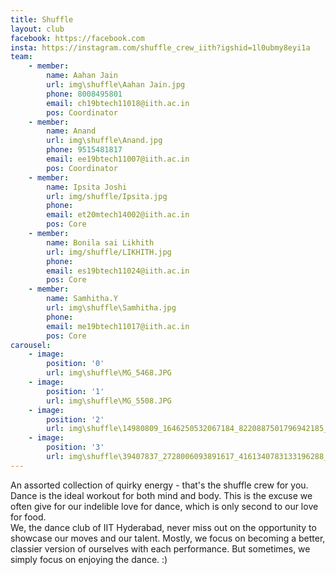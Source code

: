 ```yaml
---
title: Shuffle
layout: club
facebook: https://facebook.com
insta: https://instagram.com/shuffle_crew_iith?igshid=1l0ubmy8eyi1a
team:
    - member:
        name: Aahan Jain
        url: img\shuffle\Aahan Jain.jpg
        phone: 8008495801
        email: ch19btech11018@iith.ac.in
        pos: Coordinator
    - member:
        name: Anand
        url: img\shuffle\Anand.jpg
        phone: 9515481817
        email: ee19btech11007@iith.ac.in
        pos: Coordinator
    - member:
        name: Ipsita Joshi
        url: img/shuffle/Ipsita.jpg
        phone: 
        email: et20mtech14002@iith.ac.in
        pos: Core
    - member:
        name: Bonila sai Likhith
        url: img/shuffle/LIKHITH.jpg
        phone: 
        email: es19btech11024@iith.ac.in
        pos: Core
    - member:
        name: Samhitha.Y	
        url: img\shuffle\Samhitha.jpg
        phone: 
        email: me19btech11017@iith.ac.in
        pos: Core
carousel:
    - image:
        position: '0'
        url: img\shuffle\MG_5468.JPG
    - image: 
        position: '1'
        url: img\shuffle\MG_5508.JPG
    - image:
        position: '2'
        url: img\shuffle\14980809_1646250532067184_8220887501796942185_n.jpg
    - image: 
        position: '3'
        url: img\shuffle\39407837_2728006093891617_4161340783133196288_o.jpg
---
```


An assorted collection of quirky energy - that's the shuffle crew for you.
<br>
Dance is the ideal workout for both mind and body. This is the excuse we often give for our indelible love for dance, which is only second to our love for food. 
<br>
We, the dance club of IIT Hyderabad, never miss out on the opportunity to showcase our moves and our talent. Mostly, we focus on becoming a better, classier version of ourselves with each performance. But sometimes, we simply focus on enjoying the dance. :)